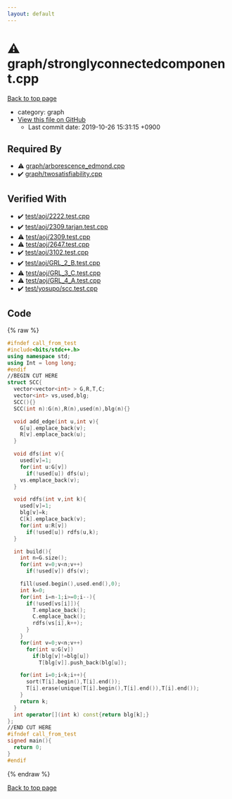 ```yaml
---
layout: default
---
```


<!-- mathjax config similar to math.stackexchange -->
<script type="text/javascript" async
  src="https://cdnjs.cloudflare.com/ajax/libs/mathjax/2.7.5/MathJax.js?config=TeX-MML-AM_CHTML">
</script>
<script type="text/x-mathjax-config">
  MathJax.Hub.Config({
    TeX: { equationNumbers: { autoNumber: "AMS" }},
    tex2jax: {
      inlineMath: [ ['$','$'] ],
      processEscapes: true
    },
    "HTML-CSS": { matchFontHeight: false },
    displayAlign: "left",
    displayIndent: "2em"
  });
</script>

<script type="text/javascript" src="https://cdnjs.cloudflare.com/ajax/libs/jquery/3.4.1/jquery.min.js"></script>
<script src="https://cdn.jsdelivr.net/npm/jquery-balloon-js@1.1.2/jquery.balloon.min.js" integrity="sha256-ZEYs9VrgAeNuPvs15E39OsyOJaIkXEEt10fzxJ20+2I=" crossorigin="anonymous"></script>
<script type="text/javascript" src="../../assets/js/copy-button.js"></script>
<link rel="stylesheet" href="../../assets/css/copy-button.css" />


# :warning: graph/stronglyconnectedcomponent.cpp
<a href="../../index.html">Back to top page</a>

* category: graph
* <a href="{{ site.github.repository_url }}/blob/master/graph/stronglyconnectedcomponent.cpp">View this file on GitHub</a>
    - Last commit date: 2019-10-26 15:31:15 +0900




## Required By
* :warning: <a href="arborescence_edmond.cpp.html">graph/arborescence_edmond.cpp</a>
* :heavy_check_mark: <a href="twosatisfiability.cpp.html">graph/twosatisfiability.cpp</a>


## Verified With
* :heavy_check_mark: <a href="../../verify/test/aoj/2222.test.cpp.html">test/aoj/2222.test.cpp</a>
* :heavy_check_mark: <a href="../../verify/test/aoj/2309.tarjan.test.cpp.html">test/aoj/2309.tarjan.test.cpp</a>
* :warning: <a href="../../verify/test/aoj/2309.test.cpp.html">test/aoj/2309.test.cpp</a>
* :warning: <a href="../../verify/test/aoj/2647.test.cpp.html">test/aoj/2647.test.cpp</a>
* :heavy_check_mark: <a href="../../verify/test/aoj/3102.test.cpp.html">test/aoj/3102.test.cpp</a>
* :heavy_check_mark: <a href="../../verify/test/aoj/GRL_2_B.test.cpp.html">test/aoj/GRL_2_B.test.cpp</a>
* :warning: <a href="../../verify/test/aoj/GRL_3_C.test.cpp.html">test/aoj/GRL_3_C.test.cpp</a>
* :warning: <a href="../../verify/test/aoj/GRL_4_A.test.cpp.html">test/aoj/GRL_4_A.test.cpp</a>
* :heavy_check_mark: <a href="../../verify/test/yosupo/scc.test.cpp.html">test/yosupo/scc.test.cpp</a>


## Code
{% raw %}
```cpp
#ifndef call_from_test
#include<bits/stdc++.h>
using namespace std;
using Int = long long;
#endif
//BEGIN CUT HERE
struct SCC{
  vector<vector<int> > G,R,T,C;
  vector<int> vs,used,blg;
  SCC(){}
  SCC(int n):G(n),R(n),used(n),blg(n){}

  void add_edge(int u,int v){
    G[u].emplace_back(v);
    R[v].emplace_back(u);
  }

  void dfs(int v){
    used[v]=1;
    for(int u:G[v])
      if(!used[u]) dfs(u);
    vs.emplace_back(v);
  }

  void rdfs(int v,int k){
    used[v]=1;
    blg[v]=k;
    C[k].emplace_back(v);
    for(int u:R[v])
      if(!used[u]) rdfs(u,k);
  }

  int build(){
    int n=G.size();
    for(int v=0;v<n;v++)
      if(!used[v]) dfs(v);

    fill(used.begin(),used.end(),0);
    int k=0;
    for(int i=n-1;i>=0;i--){
      if(!used[vs[i]]){
        T.emplace_back();
        C.emplace_back();
        rdfs(vs[i],k++);
      }
    }
    for(int v=0;v<n;v++)
      for(int u:G[v])
        if(blg[v]!=blg[u])
          T[blg[v]].push_back(blg[u]);

    for(int i=0;i<k;i++){
      sort(T[i].begin(),T[i].end());
      T[i].erase(unique(T[i].begin(),T[i].end()),T[i].end());
    }
    return k;
  }
  int operator[](int k) const{return blg[k];}
};
//END CUT HERE
#ifndef call_from_test
signed main(){
  return 0;
}
#endif

```
{% endraw %}

<a href="../../index.html">Back to top page</a>

